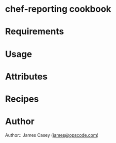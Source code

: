 # chef-reporting cookbook

# Requirements

# Usage

# Attributes

# Recipes

# Author

Author:: James Casey (<james@opscode.com>)
